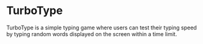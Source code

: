 # TurboType
TurboType is a simple typing game where users can test their typing speed by typing random words displayed on the screen within a time limit.
